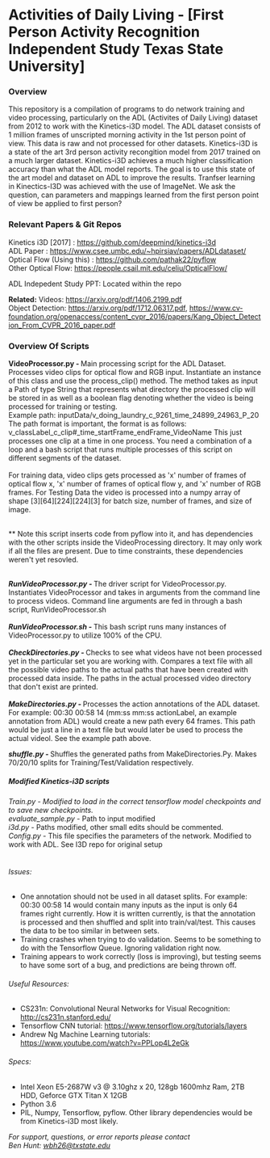 # Activities of Daily Living - [First Person Activity Recognition Independent Study Texas State University] 

### Overview
This repository is a compilation of programs to do network training and video processing, particularly on the ADL (Activites of Daily Living) dataset from 2012 to work with the Kinetics-i3D model. The ADL dataset consists of 1 million frames of unscripted morning activity in the 1st person point of view. This data is raw and not processed for other datasets. Kinetics-i3D is a state of the art 3rd person activity recongition model from 2017 trained on a much larger dataset. Kinetics-i3D achieves a much higher classification accuracy than what the ADL model reports. The goal is to use this state of the art model and dataset on ADL to improve the results. Tranfser learning in Kinectics-I3D was achieved with the use of ImageNet. We ask the question, can parameters and mappings learned from the first person point of view be applied to first person?

### Relevant Papers & Git Repos
Kinetics i3D [2017] : https://github.com/deepmind/kinetics-i3d <br />
ADL Paper : https://www.csee.umbc.edu/~hpirsiav/papers/ADLdataset/
Optical Flow (Using this) : https://github.com/pathak22/pyflow <br />
Other Optical Flow: https://people.csail.mit.edu/celiu/OpticalFlow/ <br />

ADL Indepedent Study PPT: Located within the repo <br />

<b>Related:</b>
Videos: https://arxiv.org/pdf/1406.2199.pdf <br />
Object Detection: https://arxiv.org/pdf/1712.06317.pdf, https://www.cv-foundation.org/openaccess/content_cvpr_2016/papers/Kang_Object_Detection_From_CVPR_2016_paper.pdf <br />


### Overview Of Scripts

<b>VideoProcessor.py - </b> Main processing script for the ADL Dataset. Processes video clips for optical flow and RGB input. Instantiate an instance of this class and use the process_clip() method. The method takes as input a Path of type String that represents what directory the processed clip will be stored in as well as a boolean flag denoting whether the video is being processed for training or testing.  <br />
Example path: inputData/v_doing_laundry_c_9261_time_24899_24963_P_20 <br />
The path format is important, the format is as follows: v_classLabel_c_clip#_time_startFrame_endFrame_VideoName
This just processes one clip at a time in one process. You need a combination of a loop and a bash script that runs multiple processes of this script on different segments of the dataset.<br /><br />
For training data, video clips gets processed as 'x' number of frames of optical flow x, 'x' number of frames of optical flow y, and 'x' number of RGB frames. For Testing Data the video is processed into a numpy array of shape [3][64][224][224][3] for batch size, number of frames, and size of image.<br /><br />

** Note this script inserts code from pyflow into it, and has dependencies with the other scripts inside the VideoProcessing directory. It may only work if all the files are present. Due to time constraints, these dependencies weren't yet resovled. <br /><br />

<i><b>RunVideoProcessor.py - </b></i> The driver script for VideoProcessor.py. Instantiates VideoProcessor and takes in arguments from the command line to process videos. Command line arguments are fed in through a bash script, RunVideoProcessor.sh <br /><br />
<i><b>RunVideoProcessor.sh - </b></i> This bash script runs many instances of VideoProcessor.py to utilize 100% of the CPU. <br /><br />
<i><b>CheckDirectories.py - </b></i> Checks to see what videos have not been processed yet in the particular set you are working with. Compares a text file with all the possible video paths to the actual paths that have been created with processed data inside. The paths in the actual processed video directory that don't exist are printed. <br /><br />
<i><b>MakeDirectories.py - </b></i> Processes the action annotations of the ADL dataset.
For example: 00:30 00:58 14 (mm:ss mm:ss actionLabel, an example annotation from ADL) would create a new path every 64 frames. This path would be just a line in a text file but would later be used to process the actual videol. See the example path above.</p>
<i><b>shuffle.py - </b></i> Shuffles the generated paths from MakeDirectories.Py. Makes 70/20/10 splits for Training/Test/Validation respectively.



##### Modified Kinetics-i3D scripts
<i>Train.py - Modified to load in the correct tensorflow model checkpoints and to save new checkpoints.</i><br />
<i>evaluate_sample.py - </i> Path to input modified<br />
<i>i3d.py - </i> Paths modified, other small edits should be commented. <br />
<i>Config.py - </i> This file specifies the parameters of the network. Modified to work with ADL. See I3D repo for original setup <br /><br />


###### Issues:
- One annotation should not be used in all dataset splits. For example: 00:30 00:58 14 would contain many inputs as the input is only 64 frames right currently. How it is written currently, is that the annotation is processed and then shuffled and split into train/val/test. This causes the data to be too similar in between sets.
- Training crashes when trying to do validation. Seems to be something to do with the Tensorflow Queue. Ignoring validation right now.
- Training appears to work correctly (loss is improving), but testing seems to have some sort of a bug, and predictions are being thrown off.


###### Useful Resources:
- CS231n: Convolutional Neural Networks for Visual Recognition: http://cs231n.stanford.edu/
- Tensorflow CNN tutorial: https://www.tensorflow.org/tutorials/layers
- Andrew Ng Machine Learning tutorials: https://www.youtube.com/watch?v=PPLop4L2eGk


###### Specs:
- Intel Xeon E5-2687W v3 @ 3.10ghz x 20, 128gb 1600mhz Ram, 2TB HDD, Geforce GTX Titan X 12GB
- Python 3.6
- PIL, Numpy, Tensorflow, pyflow. Other library dependencies would be from Kinetics-i3D most likely.

<i>For support, questions, or error reports please contact</i><br />
<i>Ben Hunt: wbh26@txstate.edu</i>
